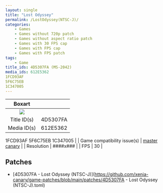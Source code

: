 ```yaml
---
layout: single
title: "Lost Odyssey"
permalink: /LostOdyssey(NTSC-J)/
categories:
    - Games
    - Games without 720p patch
    - Games without aspect ratio patch
    - Games with 30 FPS cap
    - Games with FPS cap
    - Games with FPS patch
tags:
    - Game
title_ids: 4D5307FA (MS-2042)
media_ids: 612E5362
1FCD93AF
5F6C75EB
1C347005
---
```


| Boxart                      |                                                                            |
| :----:                      | :-                                                                         |
| ![](https://download-ssl.xbox.com/content/images/66acd000-77fe-1000-9115-d8024d5307fa/1033/boxartlg.jpg) |
| Title ID(s)                 | 4D5307FA                                                                   |
| Media ID(s)                 | 612E5362
1FCD93AF
5F6C75EB
1C347005                                                                   |
| Game compatibility issue(s) | [master](https://github.com/xenia-project/game-compatibility/issues/)<br>[canary](https://github.com/xenia-canary/game-compatibility/issues/) |
| Resolution                  | ####x###                                                                   |
| FPS                         | 30                                                                         |

## Patches
* [4D5307FA - Lost Odyssey (NTSC-J)](https://github.com/xenia-canary/game-patches/blob/main/patches/4D5307FA - Lost Odyssey (NTSC-J).toml)

<!--This page was generated by a script. You can remove this comment once the page is verified to be free of mistakes.-->
